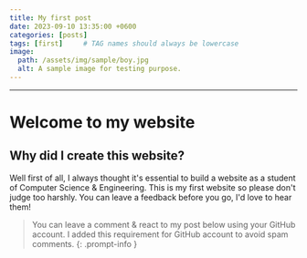 ```yaml
---
title: My first post
date: 2023-09-10 13:35:00 +0600
categories: [posts]
tags: [first]     # TAG names should always be lowercase
image:
  path: /assets/img/sample/boy.jpg
  alt: A sample image for testing purpose.
---
```


---

# Welcome to my website

## Why did I create this website?
Well first of all, I always thought it's essential to build a website as a student of Computer Science & Engineering. This is my first website so please don't judge too harshly. You can leave a feedback before you go, I'd love to hear them!

> You can leave a comment & react to my post below using your GitHub account. I added this requirement for GitHub account to avoid spam comments.
{: .prompt-info }